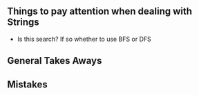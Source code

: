 ## Things to pay attention when dealing with Strings
* Is this search? If so whether to use BFS or DFS

## General Takes Aways

## Mistakes
